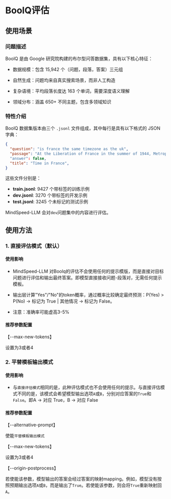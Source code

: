 # BoolQ评估

## 使用场景

### 问题描述

BoolQ 是由 Google 研究院构建的布尔型问答数据集，具有以下核心特征：

 - 数据规模：包含 15,942 个（问题，段落，答案）三元组

 - 自然生成：问题均来自真实搜索场景，而非人工构造

 - 复杂语境：平均段落长度达 163 个单词，需要深度语义理解

 - 领域分布：涵盖 650+ 不同主题，包含多领域知识

### 特性介绍

BoolQ 数据集版本由三个 `.jsonl` 文件组成，其中每行是具有以下格式的 JSON 字典：

```json
{
  "question": "is france the same timezone as the uk",
  "passage": "At the Liberation of France in the summer of 1944, Metropolitan France kept GMT+2 as it was the time then used by the Allies (British Double Summer Time). In the winter of 1944--1945, Metropolitan France switched to GMT+1, same as in the United Kingdom, and switched again to GMT+2 in April 1945 like its British ally. In September 1945, Metropolitan France returned to GMT+1 (pre-war summer time), which the British had already done in July 1945. Metropolitan France was officially scheduled to return to GMT+0 on November 18, 1945 (the British returned to GMT+0 in on October 7, 1945), but the French government canceled the decision on November 5, 1945, and GMT+1 has since then remained the official time of Metropolitan France."
  "answer": false,
  "title": "Time in France",
}
```

这些文件分别是：

- **train.jsonl**: 9427 个带标签的训练示例
- **dev.jsonl**: 3270 个带标签的开发示例
- **test.jsonl**: 3245 个未标记的测试示例

MindSpeed-LLM 会对`dev`问题集中的内容进行评估。

## 使用方法

### 1. 直接评估模式（默认）

#### 使用影响

 - MindSpeed-LLM 对Boolq的评估不会使用任何的提示模版，而是直接对目标问题进行评估和输出最终答案。即模型直接接收问题-段落对，无需任何提示模板。

 - 输出层计算"Yes"/"No"的token概率，通过概率比较确定最终预测：P(Yes) > P(No) → 标记为 True  |  其他情况 → 标记为 False。

 - 注意：准确率可能虚高3-5%

#### 推荐参数配置

【--max-new-tokens】

设置为3或者4

### 2. 平替模板输出模式

#### 使用影响

 - 与`直接评估模式`相同的是，此种评估模式也不会使用任何的提示。与直接评估模式不同的是，该模式会希望模型输出选项`A`或`B`，分别对应答案的`True`和 `False`。即A → 对应 True，B → 对应 False

#### 推荐参数配置

【--alternative-prompt】

使能`平替模板输出模式`

【--max-new-tokens】

设置为3或者4

【--origin-postprocess】

若使能该参数，模型输出的答案会经过答案的映射mapping。例如，模型没有按照预期输出选项`A`或`B`，而是输出了`True`。若使能该参数，则会将`True`重新映射回`A`。

